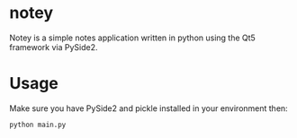 # notey

Notey is a simple notes application written in python using the Qt5 framework via PySide2.

# Usage
Make sure you have PySide2 and pickle installed in your environment then:

``` python main.py ```


